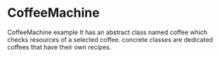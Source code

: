 # CoffeeMachine
CoffeeMachine example
It has an abstract class named coffee which checks resources of a selected coffee.
concrete classes are dedicated coffees that have their own recipes.
